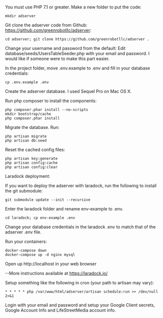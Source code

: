 
You must use PHP 7.1 or greater. Make a new folder to put the code:
```
mkdir adserver
```

Git clone the adserver code from Github: https://github.com/greenrobotllc/adserver:
```
cd adserver; git clone https://github.com/greenrobotllc/adserver .
```

Change your username and password from the default:
Edit database/seeds/UsersTableSeeder.php with your email and password. I would like if someone were to make this part easier.

In the project folder, move .env.example to .env and fill in your database credentials:
```
cp .env.example .env
```

Create the adserver database. I used Sequel Pro on Mac OS X.

Run php composer to install the components:
```
php composer.phar install --no-scripts
mkdir bootstrap/cache
php composer.phar install

```

Migrate the database. Run:
```
php artisan migrate
php artisan db:seed
```

Reset the cached config files:
```
php artisan key:generate
php artisan config:cache
php artisan config:clear
```
Laradock deployment:

If you want to deploy the adserver with laradock, run the following to install the git submodule:

```
git submodule update --init --recursive
```

Enter the laradock folder and rename env-example to .env.
```
cd laradock; cp env-example .env
```
Change your database credentials in the laradock .env to match that of the adserver .env file.

Run your containers:
```
docker-compose down
docker-compose up -d nginx mysql
```
Open up http://localhost in your web browser

--More instructions available at https://laradock.io/

Setup something like the following in cron (your path to artisan may vary):
```
* * * * * php /var/www/html/adserver/artisan schedule:run >> /dev/null 2>&1
```
Login with your email and password and setup your Google Client secrets, Google Account Info and LifeStreetMedia account info.

